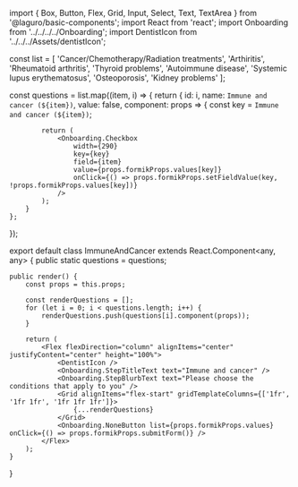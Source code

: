 import { Box, Button, Flex, Grid, Input, Select, Text, TextArea } from '@laguro/basic-components';
import React from 'react';
import Onboarding from '../../../../Onboarding';
import DentistIcon from '../../../Assets/dentistIcon';

const list = [
    'Cancer/Chemotherapy/Radiation treatments',
    'Arthiritis',
    'Rheumatoid arthritis',
    'Thyroid problems',
    'Autoimmune disease',
    'Systemic Iupus erythematosus',
    'Osteoporosis',
    'Kidney problems'
];

const questions = list.map((item, i) => {
    return {
        id: i,
        name: `Immune and cancer (${item})`,
        value: false,
        component: props => {
            const key = `Immune and cancer (${item})`;

            return (
                <Onboarding.Checkbox
                    width={290}
                    key={key}
                    field={item}
                    value={props.formikProps.values[key]}
                    onClick={() => props.formikProps.setFieldValue(key, !props.formikProps.values[key])}
                />
            );
        }
    };
});

export default class ImmuneAndCancer extends React.Component<any, any> {
    public static questions = questions;

    public render() {
        const props = this.props;

        const renderQuestions = [];
        for (let i = 0; i < questions.length; i++) {
            renderQuestions.push(questions[i].component(props));
        }

        return (
            <Flex flexDirection="column" alignItems="center" justifyContent="center" height="100%">
                <DentistIcon />
                <Onboarding.StepTitleText text="Immune and cancer" />
                <Onboarding.StepBlurbText text="Please choose the conditions that apply to you" />
                <Grid alignItems="flex-start" gridTemplateColumns={['1fr', '1fr 1fr', '1fr 1fr 1fr']}>
                    {...renderQuestions}
                </Grid>
                <Onboarding.NoneButton list={props.formikProps.values} onClick={() => props.formikProps.submitForm()} />
            </Flex>
        );
    }
}
